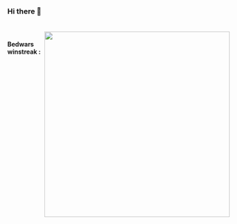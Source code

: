 ### Hi there 👋

<div style="display: flex; flex-direction: row; justify-content: center;padding: 20px 0">
  <h4>Bedwars winstreak :</h4>
  <div><img src="https://github-readme-streak-stats.herokuapp.com/?user=Hirlho&theme=dark" width="420"/></div>
  <!--<h4>Randomly smashing my keyboard produces :</h4>
  <img alt="languages" src="https://github-readme-stats.vercel.app/api/top-langs/?username=Hirlho&count_private=true&show_icons=true&langs_count=10&card_width=400&theme=dark&layout=compact" height="180">-->

</div>
